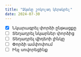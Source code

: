 ```yaml
---
title: "Ձկանը շոկոլադ կերակրել"
date: 2024-07-30
---
```



- [x] Նկարագրել փորձի ընթացքը
- [ ] Տեղադրել նկարներ փորձից
- [ ] Տեղադրել վիդեոի լինկը
- [ ] Փորձի ամփոփում
- [ ] Ինչ սովորեցինք
